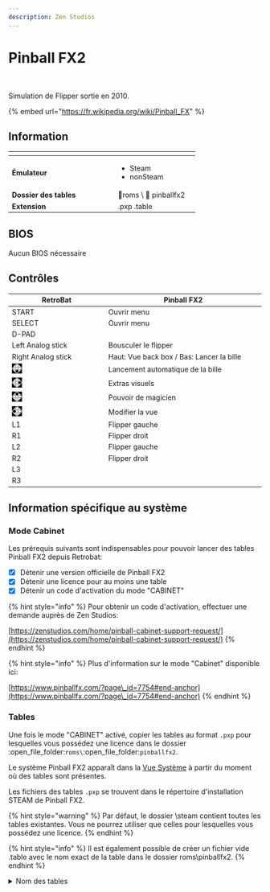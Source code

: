 ```yaml
---
description: Zen Studios
---
```


# Pinball FX2

<div align="left">

<figure><img src="https://github.com/fabricecaruso/es-theme-carbon/blob/master/art/logos/pinballfx2.png?raw=true" alt=""><figcaption></figcaption></figure>

</div>

Simulation de Flipper sortie en 2010.

{% embed url="https://fr.wikipedia.org/wiki/Pinball_FX" %}

## Information

<table data-header-hidden><thead><tr><th width="197"></th><th></th><th data-hidden></th></tr></thead><tbody><tr><td><strong>Émulateur</strong></td><td><ul><li>Steam</li><li>nonSteam</li></ul></td><td></td></tr><tr><td><strong>Dossier des tables</strong></td><td><span data-gb-custom-inline data-tag="emoji" data-code="1f4c2">📂</span>roms \ <span data-gb-custom-inline data-tag="emoji" data-code="1f4c2">📂</span> pinballfx2</td><td></td></tr><tr><td><strong>Extension</strong></td><td>.pxp .table</td><td></td></tr></tbody></table>

## BIOS

Aucun BIOS nécessaire

## Contrôles

<table><thead><tr><th width="258">RetroBat</th><th width="443">Pinball FX2</th></tr></thead><tbody><tr><td>START</td><td>Ouvrir menu</td></tr><tr><td>SELECT</td><td>Ouvrir menu</td></tr><tr><td>D-PAD</td><td></td></tr><tr><td>Left Analog stick</td><td>Bousculer le flipper</td></tr><tr><td>Right Analog stick</td><td>Haut: Vue back box / Bas: Lancer la bille</td></tr><tr><td><img src="../../../.gitbook/assets/image (19).png" alt="A"></td><td>Lancement automatique de la bille</td></tr><tr><td><img src="../../../.gitbook/assets/image (6).png" alt="B"></td><td>Extras visuels</td></tr><tr><td><img src="../../../.gitbook/assets/image (34).png" alt="" data-size="original"></td><td>Pouvoir de magicien</td></tr><tr><td><img src="../../../.gitbook/assets/image (32).png" alt="" data-size="line"></td><td>Modifier la vue</td></tr><tr><td>L1</td><td>Flipper gauche</td></tr><tr><td>R1</td><td>Flipper droit</td></tr><tr><td>L2</td><td>Flipper gauche</td></tr><tr><td>R2</td><td>Flipper droit</td></tr><tr><td>L3</td><td></td></tr><tr><td>R3</td><td></td></tr></tbody></table>

## Information spécifique au système

### Mode Cabinet

Les prérequis suivants sont indispensables pour pouvoir lancer des tables Pinball FX2 depuis Retrobat:

* [x] Détenir une version officielle de Pinball FX2
* [x] Détenir une licence pour au moins une table
* [x] Détenir un code d'activation du mode "CABINET"

{% hint style="info" %}
Pour obtenir un code d'activation, effectuer une demande auprès de Zen Studios:

[https://zenstudios.com/home/pinball-cabinet-support-request/](https://zenstudios.com/home/pinball-cabinet-support-request/)
{% endhint %}

{% hint style="info" %}
Plus d'information sur le mode "Cabinet" disponible ici:

[https://www.pinballfx.com/?page\_id=7754#end-anchor](https://www.pinballfx.com/?page\_id=7754#end-anchor)
{% endhint %}

### Tables

Une fois le mode "CABINET" activé, copier les tables au format `.pxp` pour lesquelles vous possédez une licence dans le dossier :open\_file\_folder:`roms\`:open\_file\_folder:`pinballfx2`.&#x20;

Le système Pinball FX2 apparaît dans la [Vue Système](../../../navigation/system-view-and-game-view.md#vue-systemes) à partir du moment où des tables sont présentes.

Les fichiers des tables `.pxp` se trouvent dans le répertoire d'installation STEAM de Pinball FX2.

{% hint style="warning" %}
Par défaut, le dossier \steam contient toutes les tables existantes. Vous ne pourrez utiliser que celles pour lesquelles vous possédez une licence.
{% endhint %}

{% hint style="info" %}
Il est également possible de créer un fichier vide .table avec le nom exact de la table dans le dossier roms\pinballfx2.
{% endhint %}

<details>

<summary>Nom des tables</summary>

Alien\_Isolation&#x20;

Alien\_vs\_Predator&#x20;

Aliens&#x20;

AmericanDad&#x20;

MARVEL\_Ant-Man&#x20;

Archer&#x20;

MARVEL\_Avengers&#x20;

MARVEL\_Age\_of\_Ultron&#x20;

BETHESDA\_Doom&#x20;

BETHESDA\_Fallout&#x20;

BETHESDA\_Skyrim&#x20;

BioLab&#x20;

MARVEL\_Blade&#x20;

STARWARS\_Boba\_Fett&#x20;

BobsBurgers&#x20;

MARVEL\_CaptainAmerica&#x20;

CastleStorm&#x20;

MARVEL\_CivilWar&#x20;

STARWARS\_Darth\_Vader&#x20;

MARVEL\_Deadpool&#x20;

MARVEL\_DrStrange&#x20;

STARWARS\_Droids&#x20;

EarthDefense&#x20;

Eldorado&#x20;

Looter&#x20;

STARWARS\_Episode\_4&#x20;

STARWARS\_Episode\_5&#x20;

STARWARS\_Episode\_6&#x20;

Excalibur&#x20;

FamilyGuy&#x20;

MARVEL\_FantasticFour&#x20;

MARVEL\_FearItSelf&#x20;

STARWARS\_MFO&#x20;

MARVEL\_GhostRider&#x20;

MARVEL\_Guardians&#x20;

STARWARS\_Han\_Solo&#x20;

MARVEL\_IronMan Mars&#x20;

STARWARS\_Light\_VS\_Dark&#x20;

MARVEL\_MoonKnight&#x20;

MARVEL\_MsMarvel&#x20;

SplosionMan&#x20;

Paranormal&#x20;

Pasha&#x20;

PlantsVsZombies&#x20;

Portal&#x20;

STARWARS\_Rebels&#x20;

Rome&#x20;

Atlantis&#x20;

Shaman&#x20;

Citadel&#x20;

SouthPark2&#x20;

SouthPark1&#x20;

MARVEL\_SpiderMan&#x20;

STARWARS\_SFA&#x20;

Football\_Milan

&#x20;Football\_Roma&#x20;

Football\_Arsenal&#x20;

Football\_Barcelona&#x20;

Football\_Juventus

Football\_Liverpool&#x20;

Football\_RealMadrid&#x20;

Football&#x20;

Tesla&#x20;

STARWARS\_CloneWars&#x20;

STARWARS\_Episode\_7&#x20;

MARVEL\_InfinityGauntlet&#x20;

TheWalkingDead&#x20;

MARVEL\_Thor&#x20;

V12&#x20;

MARVEL\_Venom&#x20;

Western&#x20;

MARVEL\_Wolverine&#x20;

MARVEL\_WOP\_TheNextGeneration&#x20;

MARVEL\_WWH&#x20;

MARVEL\_XMen

</details>
